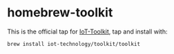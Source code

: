 # homebrew-toolkit

This is the official tap for [IoT-Toolkit](https://github.com/IoT-Technology/IoT-Toolkit), tap and install with:

```bash
brew install iot-technology/toolkit/toolkit
```